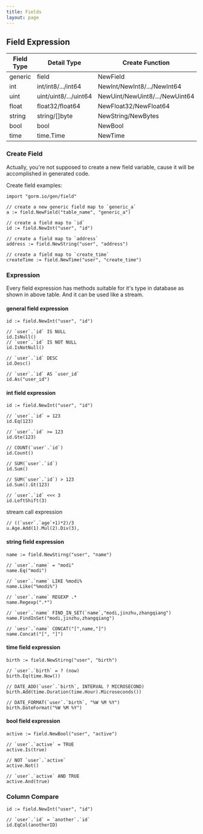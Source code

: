 ```yaml
---
title: Fields
layout: page
---
```


## Field Expression

| Field Type | Detail Type           | Create Function               | Supported Query Method                                       |
| ---------- | --------------------- | ------------------------------ | ------------------------------------------------------------ |
| generic    | field                 | NewField                       | IsNull/IsNotNull/Count/Eq/Neq/Gt/Gte/Lt/Lte/Like/Value/Sum/IfNull |
| int        | int/int8/.../int64    | NewInt/NewInt8/.../NewInt64    | Eq/Neq/Gt/Gte/Lt/Lte/In/NotIn/Between/NotBetween/Like/NotLike/Add/Sub/Mul/Div/Mod/FloorDiv/RightShift/LeftShift/BitXor/BitAnd/BitOr/BitFlip/Value/Zero/Sum/IfNull |
| uint       | uint/uint8/.../uint64 | NewUint/NewUint8/.../NewUint64 | same with int                                                |
| float      | float32/float64       | NewFloat32/NewFloat64          | Eq/Neq/Gt/Gte/Lt/Lte/In/NotIn/Between/NotBetween/Like/NotLike/Add/Sub/Mul/Div/FloorDiv/Floor/Value/Zero/Sum/IfNull |
| string     | string/[]byte         | NewString/NewBytes             | Eq/Neq/Gt/Gte/Lt/Lte/Between/NotBetween/In/NotIn/Like/NotLike/Regexp/NotRegxp/FindInSet/FindInSetWith/Value/Zero/IfNull |
| bool       | bool                  | NewBool                        | Not/Is/And/Or/Xor/BitXor/BitAnd/BitOr/Value/Zero |
| time       | time.Time             | NewTime                        | Eq/Neq/Gt/Gte/Lt/Lte/Between/NotBetween/In/NotIn/Add/Sub/Date/DateDiff/DateFormat/Now/CurDate/CurTime/DayName/MonthName/Month/Day/Hour/Minute/Second/MicroSecond/DayOfWeek/DayOfMonth/FromDays/FromUnixtime/Value/Zero/Sum/IfNull |

### Create Field

Actually, you're not supposed to create a new field variable, cause it will be accomplished in generated code.

Create field examples:

```golang
import "gorm.io/gen/field"

// create a new generic field map to `generic_a`
a := field.NewField("table_name", "generic_a")

// create a field map to `id`
id := field.NewInt("user", "id")

// create a field map to `address`
address := field.NewString("user", "address")

// create a field map to `create_time`
createTime := field.NewTime("user", "create_time")
```

### Expression

Every field expression has methods suitable for it's type in database as shown in above table. And it can be used like a stream.

#### general field expression

```golang
id := field.NewInt("user", "id")

// `user`.`id` IS NULL
id.IsNull()
// `user`.`id` IS NOT NULL
id.IsNotNull()

// `user`.`id` DESC
id.Desc()

// `user`.`id` AS `user_id`
id.As("user_id")
```

#### int field expression

```golang
id := field.NewInt("user", "id")

// `user`.`id` = 123
id.Eq(123)

// `user`.`id` >= 123
id.Gte(123)

// COUNT(`user`.`id`)
id.Count()

// SUM(`user`.`id`)
id.Sum()

// SUM(`user`.`id`) > 123
id.Sum().Gt(123)

// `user`.`id` <<< 3
id.LeftShift(3)
```

stream call expression

```golang
// ((`user`.`age`+1)*2)/3
u.Age.Add(1).Mul(2).Div(3),
```

#### string field expression

```golang
name := field.NewStirng("user", "name")

// `user`.`name` = "modi"
name.Eq("modi")

// `user`.`name` LIKE %modi%
name.Like("%modi%")

// `user`.`name` REGEXP .*
name.Regexp(".*")

// `user`.`name` FIND_IN_SET(`name`,"modi,jinzhu,zhangqiang")
name.FindInSet("modi,jinzhu,zhangqiang")

// `uesr`.`name` CONCAT("[",name,"]")
name.Concat("[", "]")
```

#### time field expression

```golang
birth := field.NewStirng("user", "birth")

// `user`.`birth` = ? (now)
birth.Eq(time.Now())

// DATE_ADD(`user`.`birth`, INTERVAL ? MICROSECOND)
birth.Add(time.Duration(time.Hour).Microseconds())

// DATE_FORMAT(`user`.`birth`, "%W %M %Y")
birth.DateFormat("%W %M %Y")
```

#### bool field expression

```golang
active := field.NewBool("user", "active")

// `user`.`active` = TRUE
active.Is(true)

// NOT `user`.`active`
active.Not()

// `user`.`active` AND TRUE
active.And(true)
```

### Column Compare

```golang
id := field.NewInt("user", "id")

// `user`.`id` = `another`.`id`
id.EqCol(anotherID)
```

